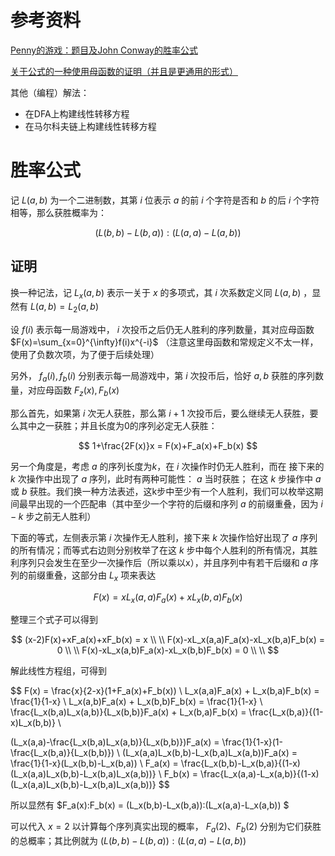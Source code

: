 # 参考资料

[Penny的游戏：题目及John Conway的胜率公式](http://www.matrix67.com/blog/archives/6015)

[关于公式的一种使用母函数的证明（并且是更通用的形式）](https://www.sciencedirect.com/science/article/pii/0097316581900054)

其他（编程）解法：

* 在DFA上构建线性转移方程
* 在马尔科夫链上构建线性转移方程

# 胜率公式

记 $L(a,b)$ 为一个二进制数，其第 $i$ 位表示 $a$ 的前 $i$ 个字符是否和 $b$ 的后 $i$ 个字符相等，那么获胜概率为：

$$
(L(b,b)-L(b,a)):(L(a,a)-L(a,b))
$$

## 证明

换一种记法，记 $L_x(a,b)$ 表示一关于 $x$ 的多项式，其 $i$ 次系数定义同 $L(a,b)$ ，显然有 $L(a,b)=L_2(a,b)$

设 $f(i)$ 表示每一局游戏中， $i$ 次投币之后仍无人胜利的序列数量，其对应母函数 $F(x)=\sum_{x=0}^{\infty}f(i)x^{-i}$ （注意这里母函数和常规定义不太一样，使用了负数次项，为了便于后续处理）

另外， $f_a(i), f_b(i)$ 分别表示每一局游戏中，第 $i$ 次投币后，恰好 $a, b$ 获胜的序列数量，对应母函数 $F_z(x), F_b(x)$

那么首先，如果第 $i$ 次无人获胜，那么第 $i+1$ 次投币后，要么继续无人获胜，要么其中之一获胜；并且长度为0的序列必定无人获胜：

$$
1+\frac{2F(x)}x = F(x)+F_a(x)+F_b(x) 
$$

另一个角度是，考虑 $a$ 的序列长度为$k$，在 $i$ 次操作时仍无人胜利，而在 接下来的 $k$ 次操作中出现了 $a$ 序列，此时有两种可能性： $a$ 当时获胜； 在这 $k$ 步操作中 $a$ 或 $b$ 获胜。我们换一种方法表述，这k步中至少有一个人胜利，我们可以枚举这期间最早出现的一个匹配串（其中至少一个字符的后缀和序列 $a$ 的前缀重叠，因为 $i-k$ 步之前无人胜利）

下面的等式，左侧表示第 $i$ 次操作无人胜利，接下来 $k$ 次操作恰好出现了 $a$ 序列的所有情况；而等式右边则分别枚举了在这 $k$ 步中每个人胜利的所有情况，其胜利序列只会发生在至少一次操作后（所以乘以x），并且序列中有若干后缀和 $a$ 序列的前缀重叠，这部分由 $L_x$ 项来表达

$$
F(x) = xL_x(a,a)F_a(x) + xL_x(b,a)F_b(x)
$$

整理三个式子可以得到

$$
(x-2)F(x)+xF_a(x)+xF_b(x) = x \\ \\
F(x)-xL_x(a,a)F_a(x)-xL_x(b,a)F_b(x) = 0 \\ \\
F(x)-xL_x(a,b)F_a(x)-xL_x(b,b)F_b(x) = 0 \\ \\
$$

解此线性方程组，可得到

$$
F(x) = \frac{x}{2-x}(1+F_a(x)+F_b(x)) \\
L_x(a,a)F_a(x) + L_x(b,a)F_b(x) = \frac{1}{1-x} \\
L_x(a,b)F_a(x) + L_x(b,b)F_b(x) = \frac{1}{1-x} \\
\frac{L_x(b,a)L_x(a,b)}{L_x(b,b)}F_a(x) + L_x(b,a)F_b(x) = \frac{L_x(b,a)}{(1-x)L_x(b,b)} \\

(L_x(a,a)-\frac{L_x(b,a)L_x(a,b)}{L_x(b,b)})F_a(x) = \frac{1}{1-x}(1-\frac{L_x(b,a)}{L_x(b,b)}) \\
(L_x(a,a)L_x(b,b)-L_x(b,a)L_x(a,b))F_a(x) = \frac{1}{1-x}(L_x(b,b)-L_x(b,a)) \\
F_a(x) = \frac{L_x(b,b)-L_x(b,a)}{(1-x)(L_x(a,a)L_x(b,b)-L_x(b,a)L_x(a,b))} \\
F_b(x) = \frac{L_x(a,a)-L_x(a,b)}{(1-x)(L_x(a,a)L_x(b,b)-L_x(b,a)L_x(a,b))}
$$

所以显然有 $F_a(x):F_b(x) = (L_x(b,b)-L_x(b,a)):(L_x(a,a)-L_x(a,b)) $

可以代入 $x=2$ 以计算每个序列真实出现的概率， $F_a(2)、F_b(2)$ 分别为它们获胜的总概率；其比例就为 $(L(b,b)-L(b,a)):(L(a,a)-L(a,b))$